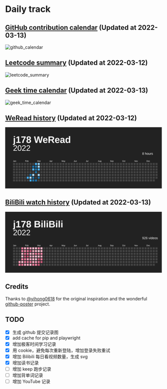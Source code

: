# Daily track

## [GitHub contribution calendar](https://github.com/j178) (Updated at 2022-03-13)
![github_calendar](https://s2.loli.net/2022/03/13/PGsY1drCokJc9xI.png)

## [Leetcode summary](https://leetcode-cn.com/u/j178) (Updated at 2022-03-12)
![leetcode_summary](https://s2.loli.net/2022/03/12/a1YDzJN5XGCxQs4.png)

## [Geek time calendar](https://time.geekbang.org/) (Updated at 2022-03-13)
![geek_time_calendar](https://s2.loli.net/2022/03/13/lpcRg3PY8SIbwQX.png)

## [WeRead history](https://weread.qq.com) (Updated at 2022-03-12)
![weread_history](./data/weread_history.svg)

## [BiliBili watch history](https://bilibili.com) (Updated at 2022-03-13)
![bilibili_history](./data/bilibili_history.svg)


## Credits
Thanks to [@yihong0618](https://github.com/yihong0618) for the original inspiration and the wonderful [github-poster](https://github.com/yihong0618/GitHubPoster) project.


## TODO
- [x] 生成 github 提交记录图
- [x] add cache for pip and playwright
- [x] 增加极客时间学习记录
- [x] 用 cookie，避免每次重新登陆，增加登录失败重试
- [x] 增加 Bilibili 每日看视频数量，生成 svg
- [x] 增加读书记录
- [ ] 增加 keep 跑步记录
- [ ] 增加背单词记录
- [ ] 增加 YouTube 记录
